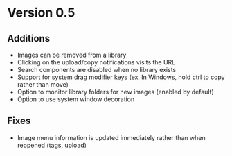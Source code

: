 # Version 0.5

## Additions

- Images can be removed from a library
- Clicking on the upload/copy notifications visits the URL
- Search components are disabled when no library exists
- Support for system drag modifier keys (ex. In Windows, hold ctrl to copy rather than move)
- Option to monitor library folders for new images (enabled by default)
- Option to use system window decoration

## Fixes

- Image menu information is updated immediately rather than when reopened (tags, upload)